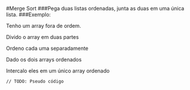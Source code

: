 #Merge Sort
###Pega duas listas ordenadas, junta as duas em uma única lista.
###Exemplo:

Tenho um array fora de ordem.
   
Divido o array em duas partes 

Ordeno cada uma separadamente

Dado os dois arrays ordenados
 
Intercalo eles em um único array ordenado

```
// TODO: Pseudo código
```
